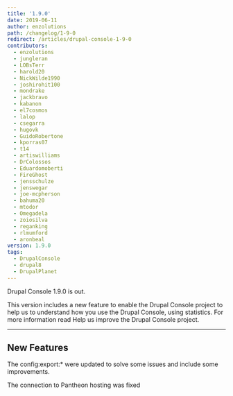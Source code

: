 ```yaml
---
title: '1.9.0'
date: 2019-06-11
author: enzolutions
path: /changelog/1-9-0
redirect: /articles/drupal-console-1-9-0
contributors:
  - enzolutions
  - jungleran
  - LOBsTerr
  - harold20
  - NickWilde1990
  - joshirohit100
  - mondrake
  - jackbravo
  - kabanon
  - el7cosmos
  - lalop
  - csegarra
  - hugovk
  - GuidoRobertone
  - kporras07
  - t14
  - artiswilliams
  - DrColossos
  - Eduardomoberti
  - FireGhost
  - jensschulze
  - jenswegar
  - joe-mcpherson
  - bahuma20
  - mtodor
  - Omegadela
  - zoiosilva
  - reganking
  - rlmumford
  - aronbeal
version: 1.9.0
tags:
  - DrupalConsole
  - drupal8
  - DrupalPlanet
---
```


Drupal Console 1.9.0 is out.

This version includes a new feature to enable the Drupal Console project to help us to understand how you use the Drupal Console, using statistics. For more information read Help us improve the Drupal Console project.

---

## New Features

The config:export:* were updated to solve some issues and include some improvements.

The connection to Pantheon hosting was fixed
